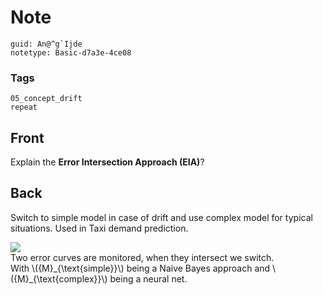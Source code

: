 # Note
```
guid: An@^g`Ijde
notetype: Basic-d7a3e-4ce08
```

### Tags
```
05_concept_drift
repeat
```

## Front
Explain the <b>Error Intersection Approach (EIA)</b>?

## Back
Switch to simple model in case of drift and use complex model for
typical situations. Used in Taxi demand prediction.
<div><img src="paste-ac020e14418f3f391f33e3e46f215cb9c1d1f55f.jpg"></div>
<div>
  Two error curves are monitored, when they intersect we switch.
</div>
<div>
  With \({M}_{\text{simple}}\) being a Naive Bayes approach and
  \({M}_{\text{complex}}\) being a neural net.
</div>
